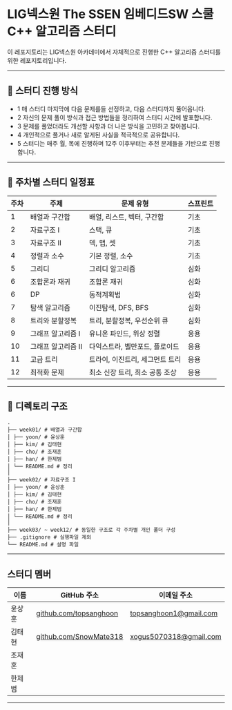 # LIG넥스원 The SSEN 임베디드SW 스쿨 C++ 알고리즘 스터디

이 레포지토리는 LIG넥스원 아카데미에서 자체적으로 진행한 C++ 알고리즘 스터디를 위한 레포지토리입니다.

---

## 📅 스터디 진행 방식

- 1 매 스터디 마지막에 다음 문제를들 선정하고, 다음 스터디까지 풀어옵니다.
- 2 자신의 문제 풀이 방식과 접근 방법들을 정리하여 스터디 시간에 발표합니다.
- 3 문제를 풀었더라도 개선할 사항과 더 나은 방식을 고민하고 찾아봅니다.
- 4 개인적으로 풀거나 새로 알게된 사실을 적극적으로 공유합니다.
- 5 스터디는 매주 월, 목에 진행하며 12주 이후부터는 추천 문제들을 기반으로 진행합니다.

---

## 📅 주차별 스터디 일정표

| 주차 | 주제              | 문제 유형                                      | 스프린트 |
|------|-------------------|-----------------------------------------------|-----------|
| 1    | 배열과 구간합     | 배열, 리스트, 벡터, 구간합                     | 기초      |
| 2    | 자료구조 I        | 스택, 큐                                     | 기초      |
| 3    | 자료구조 II       | 덱, 맵, 셋                                   | 기초      |
| 4    | 정렬과 소수       | 기본 정렬, 소수                               | 기초      |
| 5    | 그리디            | 그리디 알고리즘                             | 심화      |
| 6    | 조합론과 재귀     | 조합론 재귀                                 | 심화      |
| 6    | DP              | 동적계획법                                  | 심화      |
| 7    | 탐색 알고리즘     | 이진탐색, DFS, BFS                            | 심화      |
| 8    | 트리와 분할정복   | 트리, 분할정복, 우선순위 큐                   | 심화      |
| 9    | 그래프 알고리즘 I | 유니온 파인드, 위상 정렬                      | 응용      |
| 10   | 그래프 알고리즘 II| 다익스트라, 벨만포드, 플로이드                | 응용      |
| 11   | 고급 트리         | 트라이, 이진트리, 세그먼트 트리               | 응용      |
| 12   | 최적화 문제       | 최소 신장 트리, 최소 공통 조상               | 응용      |

---

## 📁 디렉토리 구조

```plaintext
.
├── week01/ # 배열과 구간합
│ ├── yoon/ # 윤상훈
│ ├── kim/ # 김태현
│ ├── cho/ # 조재훈
│ ├── han/ # 한제범
│ └── README.md # 정리
│
├── week02/ # 자료구조 I
│ ├── yoon/ # 윤상훈
│ ├── kim/ # 김태현
│ ├── cho/ # 조재훈
│ ├── han/ # 한제범
│ └── README.md # 정리
│
├── week03/ ~ week12/ # 동일한 구조로 각 주차별 개인 폴더 구성
├── .gitignore # 실행파일 제외
└── README.md # 설명 파일
```

---

## 스터디 멤버

| 이름   | GitHub 주소                                                | 이메일 주소               |
|--------|-------------------------------------------------------------|----------------------------|
| 윤상훈 | [github.com/topsanghoon](https://github.com/topsanghoon)   | topsanghoon1@gmail.com     |
| 김태현 | [github.com/SnowMate318](https://github.com/SnowMate318)   | xogus5070318@gmail.com     |
| 조재훈 |                                                             |                            |
| 한제범 |                                                             |                            |

---
